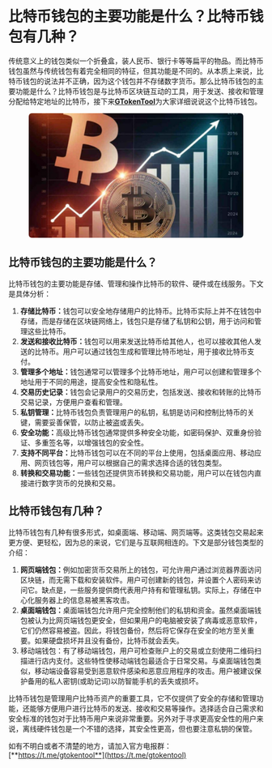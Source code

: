 # 比特币钱包的主要功能是什么？比特币钱包有几种？

传统意义上的钱包类似一个折叠盒，装人民币、银行卡等等扁平的物品。而比特币钱包虽然与传统钱包有着完全相同的特征，但其功能是不同的。从本质上来说，比特币钱包的说法并不正确，因为这个钱包并不存储数字货币。那么比特币钱包的主要功能是什么？比特币钱包是与比特币区块链互动的工具，用于发送、接收和管理分配给特定地址的比特币，接下来[**GTokenTool**](https://www.gtokentool.com)为大家详细说说这个比特币钱包。

<figure><img src="../../.gitbook/assets/20241230412 (2).png" alt=""><figcaption></figcaption></figure>

## 比特币钱包的主要功能是什么？

比特币钱包的主要功能是存储、管理和操作比特币的软件、硬件或在线服务。下文是具体分析：

1. **存储比特币：**&#x94B1;包可以安全地存储用户的比特币。比特币实际上并不在钱包中存储，而是存储在区块链网络上，钱包只是存储了私钥和公钥，用于访问和管理这些比特币。
2. **发送和接收比特币：**&#x94B1;包可以用来发送比特币给其他人，也可以接收其他人发送的比特币。用户可以通过钱包生成和管理比特币地址，用于接收比特币支付。
3. **管理多个地址：**&#x94B1;包通常可以管理多个比特币地址，用户可以创建和管理多个地址用于不同的用途，提高安全性和隐私性。
4. **交易历史记录：**&#x94B1;包会记录用户的交易历史，包括发送、接收和转账的比特币交易记录，方便用户查看和管理。
5. **私钥管理：**&#x6BD4;特币钱包负责管理用户的私钥，私钥是访问和控制比特币的关键，需要妥善保管，以防止被盗或丢失。
6. **安全功能：**&#x9AD8;级比特币钱包通常提供多种安全功能，如密码保护、双重身份验证、多重签名等，以增强钱包的安全性。
7. **支持不同平台：**&#x6BD4;特币钱包可以在不同的平台上使用，包括桌面应用、移动应用、网页钱包等，用户可以根据自己的需求选择合适的钱包类型。
8. **转换和交易功能：**&#x4E00;些钱包还提供货币转换和交易功能，用户可以在钱包内直接进行数字货币的兑换和交易。

## 比特币钱包有几种？

比特币钱包有几种有很多形式，如桌面端、移动端、网页端等。这类钱包交易起来更方便、更轻松，因为总的来说，它们是与互联网相连的。下文是部分钱包类型的介绍：

1. **网页端钱包：**&#x4F8B;如加密货币交易所上的钱包，可允许用户通过浏览器界面访问区块链，而无需下载和安装软件。用户可创建新的钱包，并设置个人密码来访问它。缺点是，一些服务提供商代表用户持有和管理私钥。实际上，存储在中心化服务器上的信息易被黑客攻击。
2. **桌面端钱包：**&#x684C;面端钱包允许用户完全控制他们的私钥和资金。虽然桌面端钱包被认为比网页端钱包更安全，但如果用户的电脑被安装了病毒或恶意软件，它们仍然容易被盗。因此，将钱包备份，然后将它保存在安全的地方至关重要。如果硬盘损坏并且没有备份，比特币就会丢失。
3. 移动端钱包：有了移动端钱包，用户可检查账户上的交易或立刻使用二维码扫描进行店内支付。这些特性使移动端钱包最适合于日常交易。与桌面端钱包类似，移动端设备容易受到恶意软件感染和恶意应用程序的攻击。用户被建议保护备用的私人密钥(或助记词)以防智能手机的丢失或损坏。

比特币钱包是管理用户比特币资产的重要工具，它不仅提供了安全的存储和管理功能，还能够方便用户进行比特币的发送、接收和交易等操作。选择适合自己需求和安全标准的钱包对于比特币用户来说非常重要。另外对于寻求更高安全性的用户来说，离线硬件钱包是一个不错的选择，其安全性更高，但也要注意私钥的保管。

如有不明白或者不清楚的地方，请加入官方电报群：[**https://t.me/gtokentool**](https://t.me/gtokentool)
